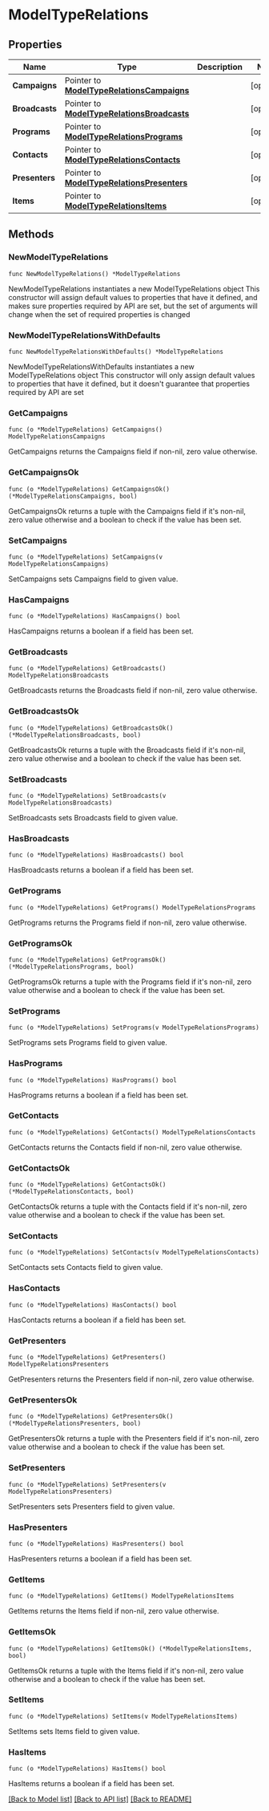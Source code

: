 # ModelTypeRelations

## Properties

Name | Type | Description | Notes
------------ | ------------- | ------------- | -------------
**Campaigns** | Pointer to [**ModelTypeRelationsCampaigns**](ModelTypeRelationsCampaigns.md) |  | [optional] 
**Broadcasts** | Pointer to [**ModelTypeRelationsBroadcasts**](ModelTypeRelationsBroadcasts.md) |  | [optional] 
**Programs** | Pointer to [**ModelTypeRelationsPrograms**](ModelTypeRelationsPrograms.md) |  | [optional] 
**Contacts** | Pointer to [**ModelTypeRelationsContacts**](ModelTypeRelationsContacts.md) |  | [optional] 
**Presenters** | Pointer to [**ModelTypeRelationsPresenters**](ModelTypeRelationsPresenters.md) |  | [optional] 
**Items** | Pointer to [**ModelTypeRelationsItems**](ModelTypeRelationsItems.md) |  | [optional] 

## Methods

### NewModelTypeRelations

`func NewModelTypeRelations() *ModelTypeRelations`

NewModelTypeRelations instantiates a new ModelTypeRelations object
This constructor will assign default values to properties that have it defined,
and makes sure properties required by API are set, but the set of arguments
will change when the set of required properties is changed

### NewModelTypeRelationsWithDefaults

`func NewModelTypeRelationsWithDefaults() *ModelTypeRelations`

NewModelTypeRelationsWithDefaults instantiates a new ModelTypeRelations object
This constructor will only assign default values to properties that have it defined,
but it doesn't guarantee that properties required by API are set

### GetCampaigns

`func (o *ModelTypeRelations) GetCampaigns() ModelTypeRelationsCampaigns`

GetCampaigns returns the Campaigns field if non-nil, zero value otherwise.

### GetCampaignsOk

`func (o *ModelTypeRelations) GetCampaignsOk() (*ModelTypeRelationsCampaigns, bool)`

GetCampaignsOk returns a tuple with the Campaigns field if it's non-nil, zero value otherwise
and a boolean to check if the value has been set.

### SetCampaigns

`func (o *ModelTypeRelations) SetCampaigns(v ModelTypeRelationsCampaigns)`

SetCampaigns sets Campaigns field to given value.

### HasCampaigns

`func (o *ModelTypeRelations) HasCampaigns() bool`

HasCampaigns returns a boolean if a field has been set.

### GetBroadcasts

`func (o *ModelTypeRelations) GetBroadcasts() ModelTypeRelationsBroadcasts`

GetBroadcasts returns the Broadcasts field if non-nil, zero value otherwise.

### GetBroadcastsOk

`func (o *ModelTypeRelations) GetBroadcastsOk() (*ModelTypeRelationsBroadcasts, bool)`

GetBroadcastsOk returns a tuple with the Broadcasts field if it's non-nil, zero value otherwise
and a boolean to check if the value has been set.

### SetBroadcasts

`func (o *ModelTypeRelations) SetBroadcasts(v ModelTypeRelationsBroadcasts)`

SetBroadcasts sets Broadcasts field to given value.

### HasBroadcasts

`func (o *ModelTypeRelations) HasBroadcasts() bool`

HasBroadcasts returns a boolean if a field has been set.

### GetPrograms

`func (o *ModelTypeRelations) GetPrograms() ModelTypeRelationsPrograms`

GetPrograms returns the Programs field if non-nil, zero value otherwise.

### GetProgramsOk

`func (o *ModelTypeRelations) GetProgramsOk() (*ModelTypeRelationsPrograms, bool)`

GetProgramsOk returns a tuple with the Programs field if it's non-nil, zero value otherwise
and a boolean to check if the value has been set.

### SetPrograms

`func (o *ModelTypeRelations) SetPrograms(v ModelTypeRelationsPrograms)`

SetPrograms sets Programs field to given value.

### HasPrograms

`func (o *ModelTypeRelations) HasPrograms() bool`

HasPrograms returns a boolean if a field has been set.

### GetContacts

`func (o *ModelTypeRelations) GetContacts() ModelTypeRelationsContacts`

GetContacts returns the Contacts field if non-nil, zero value otherwise.

### GetContactsOk

`func (o *ModelTypeRelations) GetContactsOk() (*ModelTypeRelationsContacts, bool)`

GetContactsOk returns a tuple with the Contacts field if it's non-nil, zero value otherwise
and a boolean to check if the value has been set.

### SetContacts

`func (o *ModelTypeRelations) SetContacts(v ModelTypeRelationsContacts)`

SetContacts sets Contacts field to given value.

### HasContacts

`func (o *ModelTypeRelations) HasContacts() bool`

HasContacts returns a boolean if a field has been set.

### GetPresenters

`func (o *ModelTypeRelations) GetPresenters() ModelTypeRelationsPresenters`

GetPresenters returns the Presenters field if non-nil, zero value otherwise.

### GetPresentersOk

`func (o *ModelTypeRelations) GetPresentersOk() (*ModelTypeRelationsPresenters, bool)`

GetPresentersOk returns a tuple with the Presenters field if it's non-nil, zero value otherwise
and a boolean to check if the value has been set.

### SetPresenters

`func (o *ModelTypeRelations) SetPresenters(v ModelTypeRelationsPresenters)`

SetPresenters sets Presenters field to given value.

### HasPresenters

`func (o *ModelTypeRelations) HasPresenters() bool`

HasPresenters returns a boolean if a field has been set.

### GetItems

`func (o *ModelTypeRelations) GetItems() ModelTypeRelationsItems`

GetItems returns the Items field if non-nil, zero value otherwise.

### GetItemsOk

`func (o *ModelTypeRelations) GetItemsOk() (*ModelTypeRelationsItems, bool)`

GetItemsOk returns a tuple with the Items field if it's non-nil, zero value otherwise
and a boolean to check if the value has been set.

### SetItems

`func (o *ModelTypeRelations) SetItems(v ModelTypeRelationsItems)`

SetItems sets Items field to given value.

### HasItems

`func (o *ModelTypeRelations) HasItems() bool`

HasItems returns a boolean if a field has been set.


[[Back to Model list]](../README.md#documentation-for-models) [[Back to API list]](../README.md#documentation-for-api-endpoints) [[Back to README]](../README.md)


